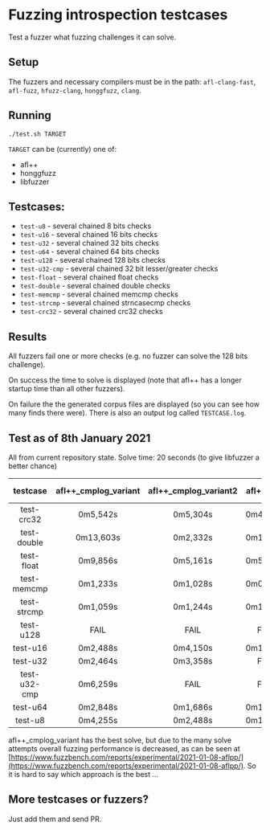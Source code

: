 # Fuzzing introspection testcases

Test a fuzzer what fuzzing challenges it can solve.

## Setup

The fuzzers and necessary compilers must be in the path: `afl-clang-fast`, `afl-fuzz`, `hfuzz-clang`, `honggfuzz`, `clang`.

## Running

```
./test.sh TARGET
```

`TARGET` can be (currently) one of:
  * afl++
  * honggfuzz
  * libfuzzer

## Testcases:

  * `test-u8` - several chained 8 bits checks
  * `test-u16` - several chained 16 bits checks
  * `test-u32` - several chained 32 bits checks
  * `test-u64` - several chained 64 bits checks
  * `test-u128` - several chained 128 bits checks
  * `test-u32-cmp` - several chained 32 bit lesser/greater checks
  * `test-float` - several chained float checks
  * `test-double` - several chained double checks
  * `test-memcmp` - several chained memcmp checks
  * `test-strcmp` - several chained strncasecmp checks
  * `test-crc32` - several chained crc32 checks

## Results

All fuzzers fail one or more checks (e.g. no fuzzer can solve the 128 bits challenge).

On success the time to solve is displayed (note that afl++ has a longer startup time than all other fuzzers).

On failure the the generated corpus files are displayed (so you can see how many finds there were). There is also an output log called `TESTCASE.log`.

## Test as of 8th January 2021

All from current repository state.
Solve time: 20 seconds (to give libfuzzer a better chance)

|testcase|afl++_cmplog_variant|afl++_cmplog_variant2|afl++_dev|afl++_stable|honggfuzz-2.3|libfuzzer-12|
|:------:|:------------------:|:-------------------:|:-------:|:----------:|:-----------:|:----------:|
|test-crc32|0m5,542s|0m5,304s|0m4,021s|0m4,664s|FAIL|0m2,135s|
|test-double|0m13,603s|0m2,332s|0m1,676s|FAIL|FAIL|FAIL|
|test-float|0m9,856s|0m5,161s|0m5,224s|FAIL|FAIL|FAIL|
|test-memcmp|0m1,233s|0m1,028s|0m0,883s|0m0,902s|0m1,025s|FAIL|
|test-strcmp|0m1,059s|0m1,244s|0m1,091s|0m1,073s|0m1,025s|FAIL|
|test-u128|FAIL|FAIL|FAIL|FAIL|FAIL|FAIL|
|test-u16|0m2,488s|0m4,150s|0m1,910s|0m1,917s|FAIL|FAIL|
|test-u32|0m2,464s|0m3,358s|FAIL|FAIL|FAIL|FAIL|
|test-u32-cmp|0m6,259s|FAIL|FAIL|FAIL|FAIL|FAIL|
|test-u64|0m2,848s|0m1,686s|0m1,078s|0m1,081s|0m4,623s|0m18,123s|
|test-u8|0m4,255s|0m2,488s|0m1,911s|0m1,916s|FAIL|FAIL|

afl++_cmplog_variant has the best solve, but due to the many solve attempts overall fuzzing performance is decreased, as can be seen at [https://www.fuzzbench.com/reports/experimental/2021-01-08-aflpp/](https://www.fuzzbench.com/reports/experimental/2021-01-08-aflpp/).
So it is hard to say which approach is the best ...

## More testcases or fuzzers?

Just add them and send PR.
